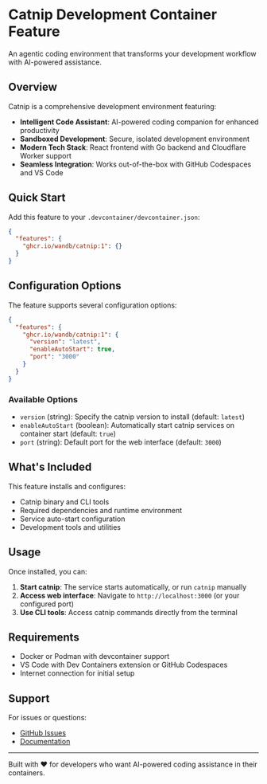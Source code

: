 # Catnip Development Container Feature

An agentic coding environment that transforms your development workflow with AI-powered assistance.

## Overview

Catnip is a comprehensive development environment featuring:

- **Intelligent Code Assistant**: AI-powered coding companion for enhanced productivity
- **Sandboxed Development**: Secure, isolated development environment
- **Modern Tech Stack**: React frontend with Go backend and Cloudflare Worker support
- **Seamless Integration**: Works out-of-the-box with GitHub Codespaces and VS Code

## Quick Start

Add this feature to your `.devcontainer/devcontainer.json`:

```json
{
  "features": {
    "ghcr.io/wandb/catnip:1": {}
  }
}
```

## Configuration Options

The feature supports several configuration options:

```json
{
  "features": {
    "ghcr.io/wandb/catnip:1": {
      "version": "latest",
      "enableAutoStart": true,
      "port": "3000"
    }
  }
}
```

### Available Options

- `version` (string): Specify the catnip version to install (default: `latest`)
- `enableAutoStart` (boolean): Automatically start catnip services on container start (default: `true`)
- `port` (string): Default port for the web interface (default: `3000`)

## What's Included

This feature installs and configures:

- Catnip binary and CLI tools
- Required dependencies and runtime environment
- Service auto-start configuration
- Development tools and utilities

## Usage

Once installed, you can:

1. **Start catnip**: The service starts automatically, or run `catnip` manually
2. **Access web interface**: Navigate to `http://localhost:3000` (or your configured port)
3. **Use CLI tools**: Access catnip commands directly from the terminal

## Requirements

- Docker or Podman with devcontainer support
- VS Code with Dev Containers extension or GitHub Codespaces
- Internet connection for initial setup

## Support

For issues or questions:

- [GitHub Issues](https://github.com/wandb/catnip/issues)
- [Documentation](https://github.com/wandb/catnip/docs)

---

Built with ❤️ for developers who want AI-powered coding assistance in their containers.
